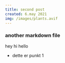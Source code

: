 ```yaml
---
title: second post
created: 6.may 2021
img: /images/plants.avif
---
```


### another markdown file

hey hi hello

- dette er punkt 1
